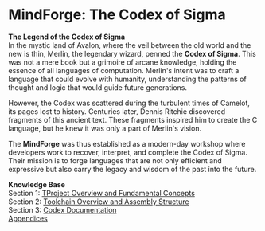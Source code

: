 # MindForge: The Codex of Sigma

**The Legend of the Codex of Sigma**  
In the mystic land of Avalon, where the veil between the old world and the new is thin, Merlin, the legendary wizard, penned the **Codex of Sigma**. This was not a mere book but a grimoire of arcane knowledge, holding the essence of all languages of computation. Merlin's intent was to craft a language that could evolve with humanity, understanding the patterns of thought and logic that would guide future generations.

However, the Codex was scattered during the turbulent times of Camelot, its pages lost to history. Centuries later, Dennis Ritchie discovered fragments of this ancient text. These fragments inspired him to create the C language, but he knew it was only a part of Merlin's vision.

The **MindForge** was thus established as a modern-day workshop where developers work to recover, interpret, and complete the Codex of Sigma. Their mission is to forge languages that are not only efficient and expressive but also carry the legacy and wisdom of the past into the future.


**Knowledge Base**  
Section 1: [TProject Overview and Fundamental Concepts](info/knowledge.base/s1.overview.md)  
Section 2: [Toolchain Overview and Assembly Structure](info/knowledge.base/s2.toolchain.md)  
Section 3: [Codex Documentation](nfo/knowledge.base/s3.codex.md)  
[Appendices](info/knowledge.base/s4.appendices.md)  
